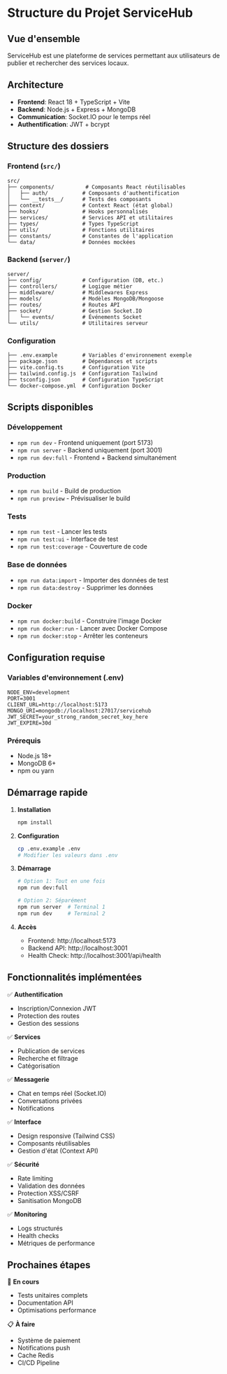 # Structure du Projet ServiceHub

## Vue d'ensemble
ServiceHub est une plateforme de services permettant aux utilisateurs de publier et rechercher des services locaux.

## Architecture
- **Frontend**: React 18 + TypeScript + Vite
- **Backend**: Node.js + Express + MongoDB
- **Communication**: Socket.IO pour le temps réel
- **Authentification**: JWT + bcrypt

## Structure des dossiers

### Frontend (`src/`)
```
src/
├── components/          # Composants React réutilisables
│   ├── auth/           # Composants d'authentification
│   └── __tests__/      # Tests des composants
├── context/            # Context React (état global)
├── hooks/              # Hooks personnalisés
├── services/           # Services API et utilitaires
├── types/              # Types TypeScript
├── utils/              # Fonctions utilitaires
├── constants/          # Constantes de l'application
└── data/               # Données mockées
```

### Backend (`server/`)
```
server/
├── config/             # Configuration (DB, etc.)
├── controllers/        # Logique métier
├── middleware/         # Middlewares Express
├── models/             # Modèles MongoDB/Mongoose
├── routes/             # Routes API
├── socket/             # Gestion Socket.IO
│   └── events/         # Événements Socket
└── utils/              # Utilitaires serveur
```

### Configuration
```
├── .env.example        # Variables d'environnement exemple
├── package.json        # Dépendances et scripts
├── vite.config.ts      # Configuration Vite
├── tailwind.config.js  # Configuration Tailwind
├── tsconfig.json       # Configuration TypeScript
└── docker-compose.yml  # Configuration Docker
```

## Scripts disponibles

### Développement
- `npm run dev` - Frontend uniquement (port 5173)
- `npm run server` - Backend uniquement (port 3001)
- `npm run dev:full` - Frontend + Backend simultanément

### Production
- `npm run build` - Build de production
- `npm run preview` - Prévisualiser le build

### Tests
- `npm run test` - Lancer les tests
- `npm run test:ui` - Interface de test
- `npm run test:coverage` - Couverture de code

### Base de données
- `npm run data:import` - Importer des données de test
- `npm run data:destroy` - Supprimer les données

### Docker
- `npm run docker:build` - Construire l'image Docker
- `npm run docker:run` - Lancer avec Docker Compose
- `npm run docker:stop` - Arrêter les conteneurs

## Configuration requise

### Variables d'environnement (.env)
```
NODE_ENV=development
PORT=3001
CLIENT_URL=http://localhost:5173
MONGO_URI=mongodb://localhost:27017/servicehub
JWT_SECRET=your_strong_random_secret_key_here
JWT_EXPIRE=30d
```

### Prérequis
- Node.js 18+
- MongoDB 6+
- npm ou yarn

## Démarrage rapide

1. **Installation**
   ```bash
   npm install
   ```

2. **Configuration**
   ```bash
   cp .env.example .env
   # Modifier les valeurs dans .env
   ```

3. **Démarrage**
   ```bash
   # Option 1: Tout en une fois
   npm run dev:full
   
   # Option 2: Séparément
   npm run server  # Terminal 1
   npm run dev     # Terminal 2
   ```

4. **Accès**
   - Frontend: http://localhost:5173
   - Backend API: http://localhost:3001
   - Health Check: http://localhost:3001/api/health

## Fonctionnalités implémentées

✅ **Authentification**
- Inscription/Connexion JWT
- Protection des routes
- Gestion des sessions

✅ **Services**
- Publication de services
- Recherche et filtrage
- Catégorisation

✅ **Messagerie**
- Chat en temps réel (Socket.IO)
- Conversations privées
- Notifications

✅ **Interface**
- Design responsive (Tailwind CSS)
- Composants réutilisables
- Gestion d'état (Context API)

✅ **Sécurité**
- Rate limiting
- Validation des données
- Protection XSS/CSRF
- Sanitisation MongoDB

✅ **Monitoring**
- Logs structurés
- Health checks
- Métriques de performance

## Prochaines étapes

🔄 **En cours**
- Tests unitaires complets
- Documentation API
- Optimisations performance

📋 **À faire**
- Système de paiement
- Notifications push
- Cache Redis
- CI/CD Pipeline